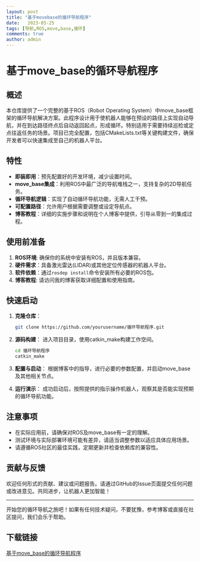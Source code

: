 ```yaml
---
layout: post
title: "基于movebase的循环导航程序"
date:   2023-05-25
tags: [导航,ROS,move,base,循环]
comments: true
author: admin
---
```

# 基于move_base的循环导航程序

## 概述

本仓库提供了一个完整的基于ROS（Robot Operating System）中move_base框架的循环导航解决方案。此程序设计用于使机器人能够在预设的路径上实现自动导航，并在到达路径终点后自动返回起点，形成循环。特别适用于需要持续巡检或定点往返任务的场景。项目已完全配置，包括CMakeLists.txt等关键构建文件，确保开发者可以快速集成至自己的机器人平台。

## 特性

- **即装即用**：预先配置好的开发环境，减少设置时间。
- **move_base集成**：利用ROS中最广泛的导航堆栈之一，支持复杂的2D导航任务。
- **循环导航逻辑**：实现了自动循环导航功能，无需人工干预。
- **可配置路径**：允许用户根据需要调整或设定导航点。
- **博客教程**：详细的实施步骤和说明在个人博客中提供，引导从零到一的集成过程。

## 使用前准备

1. **ROS环境**: 确保你的系统中安装有ROS，并且版本兼容。
2. **硬件需求**：具备激光雷达(LIDAR)或其他定位传感器的机器人平台。
3. **软件依赖**：通过`rosdep install`命令安装所有必要的ROS包。
4. **博客教程**: 请访问我的博客获取详细配置和使用指南。

## 快速启动

1. **克隆仓库**：
   ```bash
   git clone https://github.com/yourusername/循环导航程序.git
   ```
   
2. **源码构建**：
   进入项目目录，使用catkin_make构建工作空间。
   ```bash
   cd 循环导航程序
   catkin_make
   ```

3. **配置与启动**：
   根据博客中的指导，进行必要的参数配置，并启动move_base及其他相关节点。

4. **运行演示**：
   成功启动后，按照提供的指示操作机器人，观察其是否能实现预期的循环导航功能。

## 注意事项

- 在实际应用前，请确保对ROS及move_base有一定的理解。
- 测试环境与实际部署环境可能有差异，请适当调整参数以适应具体应用场景。
- 请遵循ROS社区的最佳实践，定期更新并检查依赖库的兼容性。

## 贡献与反馈

欢迎任何形式的贡献、建议或问题报告。请通过GitHub的Issue页面提交任何问题或改进意见。共同进步，让机器人更加智能！

---

开始您的循环导航之旅吧！如果有任何技术疑问，不要犹豫，参考博客或直接在社区提问，我们会乐于帮助。

## 下载链接

[基于move_base的循环导航程序](https://pan.quark.cn/s/d5407eb0b913)